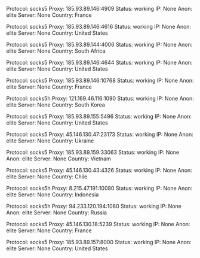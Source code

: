 Protocol: socks5
Proxy: 185.93.89.146:4909
Status: working
IP: None
Anon: elite
Server: None
Country: France

Protocol: socks5
Proxy: 185.93.89.146:4616
Status: working
IP: None
Anon: elite
Server: None
Country: United States

Protocol: socks5
Proxy: 185.93.89.144:4006
Status: working
IP: None
Anon: elite
Server: None
Country: South Africa

Protocol: socks5
Proxy: 185.93.89.146:4644
Status: working
IP: None
Anon: elite
Server: None
Country: United States

Protocol: socks5
Proxy: 185.93.89.146:10768
Status: working
IP: None
Anon: elite
Server: None
Country: France

Protocol: socks5h
Proxy: 121.169.46.116:1090
Status: working
IP: None
Anon: elite
Server: None
Country: South Korea

Protocol: socks5
Proxy: 185.93.89.155:5496
Status: working
IP: None
Anon: elite
Server: None
Country: United States

Protocol: socks5
Proxy: 45.146.130.47:23173
Status: working
IP: None
Anon: elite
Server: None
Country: Ukraine

Protocol: socks5
Proxy: 185.93.89.159:33063
Status: working
IP: None
Anon: elite
Server: None
Country: Vietnam

Protocol: socks5
Proxy: 45.146.130.43:4326
Status: working
IP: None
Anon: elite
Server: None
Country: Chile

Protocol: socks5h
Proxy: 8.215.47.191:10080
Status: working
IP: None
Anon: elite
Server: None
Country: Indonesia

Protocol: socks5h
Proxy: 94.233.120.194:1080
Status: working
IP: None
Anon: elite
Server: None
Country: Russia

Protocol: socks5
Proxy: 45.146.130.18:5239
Status: working
IP: None
Anon: elite
Server: None
Country: France

Protocol: socks5
Proxy: 185.93.89.157:8000
Status: working
IP: None
Anon: elite
Server: None
Country: United States

